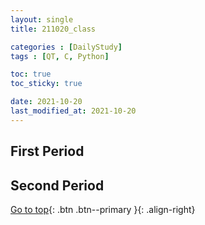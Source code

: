 ```yaml
---
layout: single
title: 211020_class

categories : [DailyStudy]
tags : [QT, C, Python]

toc: true
toc_sticky: true

date: 2021-10-20
last_modified_at: 2021-10-20
---
```


## First Period


## Second Period




[Go to top](#){: .btn .btn--primary }{: .align-right}